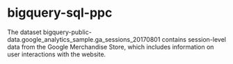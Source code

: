 # bigquery-sql-ppc
The dataset bigquery-public-data.google_analytics_sample.ga_sessions_20170801 contains session-level data from the Google Merchandise Store, which includes information on user interactions with the website.
